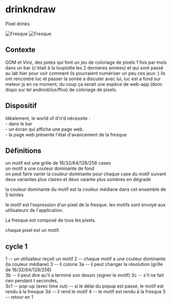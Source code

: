 drinkndraw
==========

Pixel drinks

![Fresque](img/fresques/fresque_dnd_finie.jpg)
![Fresque](img/fresques/6-7-8-9-10-11-12-13-14.jpg)

## Contexte

GOM et Vinz, des potes qui font un jeu de coloriage de pixels 1 fois par mois dans un bar (c'était
à la loupiotte les 2 dernieres années) et qui sont passé au lab hier pour voir comment ils pourraient
numériser un peu ces jeux :) ils ont rencontré luc et passer la soirée a discuter avec lui, luc est
a fond sur meteor js en ce moment, du coup ça serait une espèce de web-app (donc dispo sur tel 
android/ios/ffos) de coloriage de pixels.


## Dispositif

Idéalement, le world of d'n'd nécessite :  
	- dans le bar  
		- un écran qui affiche une page web.  
			- la page web présente l'état d'avancement de la fresque  

## Définitions  

un motif est une grille de 16/32/64/128/256 cases  
un motif a une couleur dominante de fond   
on peut faire varier la couleur dominante pour chaque case du motif suivant deux variantes plus claires et deux vaiante plus sombres en dégradé  

la couleur dominante du motif est la couleur médiane dans cet ensemble de 5 teintes

le motif est l'expression d'un pixel de la fresque.
les motifs sont envoyé aux utilisateurs de l'application.

La fresque est composé de tous les pixels.

chaque pixel est un motif.


## cycle 1  

1 -- un utilisateur reçoit un motif
2 -- chaque motif a une couleur dominante (la couleur médiane)
3 -- il colorie
	3a -- il peut changer la résolution (grille de 16/32/64/128/256)  
	3b -- il peut dire qu'il a terminé son dessin (signer le motif)
	3c -- s'il ne fait rien pendant t secondes,  
		3c1 -- pop-up (avec time out)
			-- si le délai du popup est passé, le motif est rendu à la fresque
	3d -- il rend le motif
4 -- le motif est rendu à la fresque
5 -- retour en 1



		